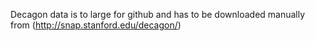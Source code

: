 Decagon data is to large for github and has to be downloaded manually from (http://snap.stanford.edu/decagon/)